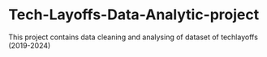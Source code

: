 # Tech-Layoffs-Data-Analytic-project
This project contains data cleaning and analysing of dataset of techlayoffs (2019-2024) 
